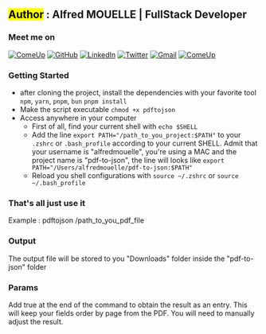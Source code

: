 ## <mark>Author</mark> : Alfred MOUELLE | FullStack Developer

### Meet me on

[![ComeUp](https://img.shields.io/static/v1?style=for-the-badge&label=&message=ComeUp&color=yellow)](https://comeup.com/@alfredmouelle)
[![GitHub](https://img.shields.io/badge/GitHub-100000?style=for-the-badge&logo=github&logoColor=white)](https://github.com/alfredmouelle)
[![LinkedIn](https://img.shields.io/badge/LinkedIn-0077B5?style=for-the-badge&logo=linkedin&logoColor=white)](https://www.linkedin.com/in/alfred-mouelle-72a976228/)
[![Twitter](https://img.shields.io/badge/Twitter-1DA1F2?style=for-the-badge&logo=twitter&logoColor=white)](https://twitter.com/kali47_)
[![Gmail](https://img.shields.io/badge/Gmail-D14836?style=for-the-badge&logo=gmail&logoColor=white)](mailto:alfredmouelle@gmail.com)
[![ComeUp](https://img.shields.io/static/v1?style=for-the-badge&label=&message=Portfolio&color=blue)](https://alfred-mouelle.zd.fr)

### Getting Started

- after cloning the project, install the dependencies with your favorite tool `npm`, `yarn`, `pnpm`, `bun`
  `pnpm install`
- Make the script executable
  `chmod +x pdftojson`
- Access anywhere in your computer
  - First of all, find your current shell with `echo $SHELL`
  - Add the line `export PATH="/path_to_you_project:$PATH"` to your `.zshrc` or `.bash_profile` according to your current SHELL. Admit that your username is "alfredmouelle", you're using a MAC and the project name is "pdf-to-json", the line will looks like `export PATH="/Users/alfredmouelle/pdf-to-json:$PATH"`
  - Reload you shell configurations with `source ~/.zshrc` or `source ~/.bash_profile`

### That's all just use it

Example : pdftojson /path_to_you_pdf_file

### Output

The output file will be stored to you "Downloads" folder inside the "pdf-to-json" folder

### Params

Add true at the end of the command to obtain the result as an entry. This will keep your fields order by page from the PDF. You will need to manually adjust the result.
